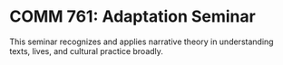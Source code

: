 # COMM 761: Adaptation Seminar

This seminar recognizes and applies narrative theory in understanding texts, lives, and cultural practice broadly.